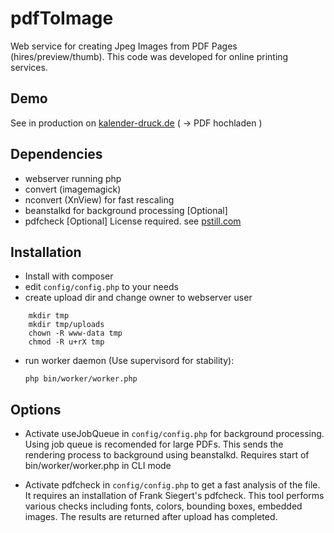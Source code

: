 # pdfToImage

Web service for creating Jpeg Images from PDF Pages (hires/preview/thumb). This code was developed for online printing services.

## Demo

   See in production on [kalender-druck.de](https://www.kalender-druck.de) ( -> PDF hochladen )

## Dependencies

  - webserver running php
  - convert (imagemagick) 
  - nconvert (XnView) for fast rescaling
  - beanstalkd for background processing [Optional]
  - pdfcheck [Optional] License required. see [pstill.com](http://www.pstill.com)

## Installation

  - Install with composer
  - edit `config/config.php` to your needs
  - create upload dir and change owner to webserver user

```
    mkdir tmp
    mkdir tmp/uploads
    chown -R www-data tmp
    chmod -R u+rX tmp
```
  - run worker daemon (Use supervisord for stability):
    
    `php bin/worker/worker.php`
    
## Options

  - Activate useJobQueue in `config/config.php` for background processing. Using job queue is recomended for large PDFs. 
This sends the rendering process to background using beanstalkd. Requires start of bin/worker/worker.php in CLI mode

  - Activate pdfcheck in `config/config.php` to get a fast analysis of the file. It requires an installation of Frank Siegert's pdfcheck.
This tool performs various checks including fonts, colors, bounding boxes, embedded images. The results are returned after upload has completed.